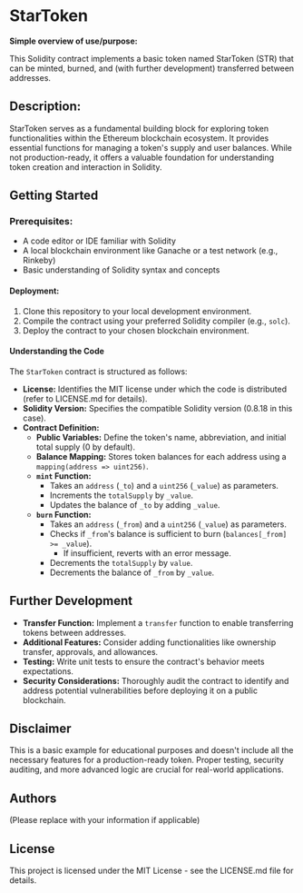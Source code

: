 # StarToken

**Simple overview of use/purpose:**

This Solidity contract implements a basic token named StarToken (STR) that can be minted, burned, and (with further development) transferred between addresses.

## Description:

StarToken serves as a fundamental building block for exploring token functionalities within the Ethereum blockchain ecosystem. It provides essential functions for managing a token's supply and user balances. While not production-ready, it offers a valuable foundation for understanding token creation and interaction in Solidity.

## Getting Started

### Prerequisites:

- A code editor or IDE familiar with Solidity
- A local blockchain environment like Ganache or a test network (e.g., Rinkeby)
- Basic understanding of Solidity syntax and concepts

#### Deployment:

1. Clone this repository to your local development environment.
2. Compile the contract using your preferred Solidity compiler (e.g., `solc`).
3. Deploy the contract to your chosen blockchain environment.

#### Understanding the Code

The `StarToken` contract is structured as follows:

- **License:** Identifies the MIT license under which the code is distributed (refer to LICENSE.md for details).
- **Solidity Version:** Specifies the compatible Solidity version (0.8.18 in this case).
- **Contract Definition:**
   - **Public Variables:** Define the token's name, abbreviation, and initial total supply (0 by default).
   - **Balance Mapping:** Stores token balances for each address using a `mapping(address => uint256)`.
   - **`mint` Function:**
     - Takes an `address` (`_to`) and a `uint256` (`_value`) as parameters.
     - Increments the `totalSupply` by `_value`.
     - Updates the balance of `_to` by adding `_value`.
   - **`burn` Function:**
     - Takes an `address` (`_from`) and a `uint256` (`_value`) as parameters.
     - Checks if `_from`'s balance is sufficient to burn (`balances[_from] >= _value`).
       - If insufficient, reverts with an error message.
     - Decrements the `totalSupply` by `value`.
     - Decrements the balance of `_from` by `_value`.

## Further Development

- **Transfer Function:** Implement a `transfer` function to enable transferring tokens between addresses.
- **Additional Features:** Consider adding functionalities like ownership transfer, approvals, and allowances.
- **Testing:** Write unit tests to ensure the contract's behavior meets expectations.
- **Security Considerations:** Thoroughly audit the contract to identify and address potential vulnerabilities before deploying it on a public blockchain.

## Disclaimer

This is a basic example for educational purposes and doesn't include all the necessary features for a production-ready token. Proper testing, security auditing, and more advanced logic are crucial for real-world applications.

## Authors

(Please replace with your information if applicable)

## License

This project is licensed under the MIT License - see the LICENSE.md file for details.
